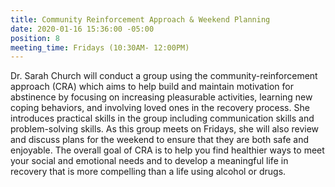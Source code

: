 ```yaml
---
title: Community Reinforcement Approach & Weekend Planning
date: 2020-01-16 15:36:00 -05:00
position: 8
meeting_time: Fridays (10:30AM- 12:00PM)
---
```


Dr. Sarah Church will conduct a group using the community-reinforcement approach (CRA) which aims to help build and maintain motivation for abstinence by focusing on increasing pleasurable activities, learning new coping behaviors, and involving loved ones in the recovery process. She introduces practical skills in the group including communication skills and problem-solving skills. As this group meets on Fridays, she will also review and discuss plans for the weekend to ensure that they are both safe and enjoyable. The overall goal of CRA is to help you find healthier ways to meet your social and emotional needs and to develop a meaningful life in recovery that is more compelling than a life using alcohol or drugs.